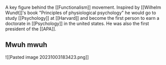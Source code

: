  A key figure behind the [[Functionalism]] movement. Inspired by [[Wilhelm Wundt]]'s book "Principles of physiological psychology" he would go to study [[Psychology]] at [[Harvard]] and become the first person to earn a doctorate in [[Psychology]] in the united states. He was also the first president of the [[APA]]. 

## Mwuh mwuh
![[Pasted image 20231003183423.png]]
